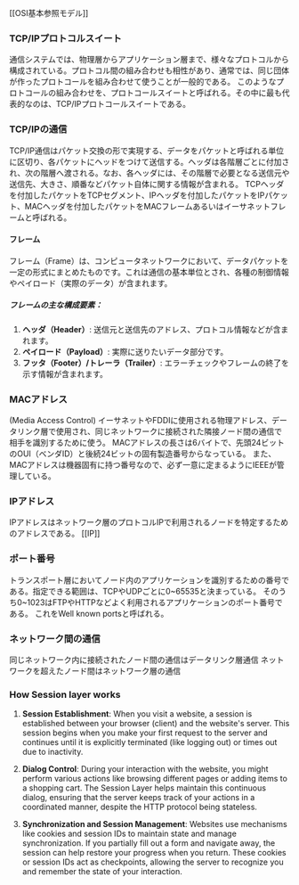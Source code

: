 [[OSI基本参照モデル]]
### TCP/IPプロトコルスイート
通信システムでは、物理層からアプリケーション層まで、様々なプロトコルから構成されている。プロトコル間の組み合わせも相性があり、通常では、同じ団体が作ったプロトコールを組み合わせて使うことが一般的である。
このようなプロトコールの組み合わせを、プロトコールスイートと呼ばれる。その中に最も代表的なのは、TCP/IPプロトコールスイートである。

### TCP/IPの通信
TCP/IP通信はパケット交換の形で実現する、データをパケットと呼ばれる単位に区切り、各パケットにヘッドをつけて送信する。ヘッダは各階層ごとに付加され、次の階層へ渡される。なお、各ヘッダには、その階層で必要となる送信元や送信先、大きさ、順番などパケット自体に関する情報が含まれる。
TCPヘッダを付加したパケットをTCPセグメント、IPヘッダを付加したパケットをIPパケット、MACヘッダを付加したパケットをMACフレームあるいはイーサネットフレームと呼ばれる。

#### フレーム 
フレーム（Frame）は、コンピュータネットワークにおいて、データパケットを一定の形式にまとめたものです。これは通信の基本単位とされ、各種の制御情報やペイロード（実際のデータ）が含まれます。
##### フレームの主な構成要素：

1. **ヘッダ（Header）**: 送信元と送信先のアドレス、プロトコル情報などが含まれます。
2. **ペイロード（Payload）**: 実際に送りたいデータ部分です。
3. **フッタ（Footer）/トレーラ（Trailer）**: エラーチェックやフレームの終了を示す情報が含まれます。

### MACアドレス
(Media Access Control)
イーサネットやFDDIに使用される物理アドレス、データリンク層で使用され、同じネットワークに接続された隣接ノード間の通信で相手を識別するために使う。
MACアドレスの長さは6バイトで、先頭24ビットのOUI（ベンダID）と後続24ビットの固有製造番号からなっている。
また、MACアドレスは機器固有に持つ番号なので、必ず一意に定まるようにIEEEが管理している。

### IPアドレス
IPアドレスはネットワーク層のプロトコルIPで利用されるノードを特定するためのアドレスである。
[[IP]]

### ポート番号
トランスポート層においてノード内のアプリケーションを識別するための番号である。指定できる範囲は、TCPやUDPごとに0~65535と決まっている。
そのうち0~1023はFTPやHTTPなどよく利用されるアプリケーションのポート番号である。
これをWell known portsと呼ばれる。

### ネットワーク間の通信
同じネットワーク内に接続されたノード間の通信はデータリンク層通信
ネットワークを超えたノード間はネットワーク層の通信

### How Session layer works
1. **Session Establishment**: When you visit a website, a session is established between your browser (client) and the website's server. This session begins when you make your first request to the server and continues until it is explicitly terminated (like logging out) or times out due to inactivity.
    
2. **Dialog Control**: During your interaction with the website, you might perform various actions like browsing different pages or adding items to a shopping cart. The Session Layer helps maintain this continuous dialog, ensuring that the server keeps track of your actions in a coordinated manner, despite the HTTP protocol being stateless.
    
3. **Synchronization and Session Management**: Websites use mechanisms like cookies and session IDs to maintain state and manage synchronization. If you partially fill out a form and navigate away, the session can help restore your progress when you return. These cookies or session IDs act as checkpoints, allowing the server to recognize you and remember the state of your interaction.
